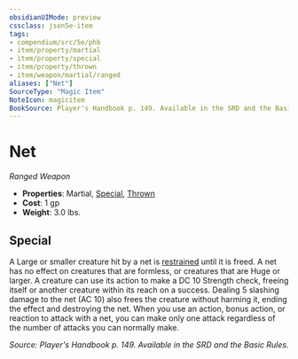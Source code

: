 ```yaml
---
obsidianUIMode: preview
cssclass: json5e-item
tags:
- compendium/src/5e/phb
- item/property/martial
- item/property/special
- item/property/thrown
- item/weapon/martial/ranged
aliases: ["Net"]
SourceType: "Magic Item"
NoteIcon: magicitem
BookSource: Player's Handbook p. 149. Available in the SRD and the Basic Rules.
---
```

# Net
*Ranged Weapon*  

- **Properties**: Martial, [Special](/2-Mechanics/CLI/rules/item-properties.md#Special), [Thrown](/2-Mechanics/CLI/rules/item-properties.md#Thrown)
- **Cost**: 1 gp
- **Weight**: 3.0 lbs.

## Special

A Large or smaller creature hit by a net is [restrained](/2-Mechanics/CLI/rules/conditions.md#restrained) until it is freed. A net has no effect on creatures that are formless, or creatures that are Huge or larger. A creature can use its action to make a DC 10 Strength check, freeing itself or another creature within its reach on a success. Dealing 5 slashing damage to the net (AC 10) also frees the creature without harming it, ending the effect and destroying the net. When you use an action, bonus action, or reaction to attack with a net, you can make only one attack regardless of the number of attacks you can normally make.

*Source: Player's Handbook p. 149. Available in the SRD and the Basic Rules.*